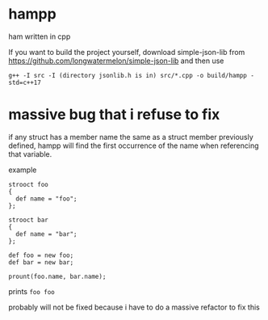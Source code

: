 # hampp

ham written in cpp

If you want to build the project yourself, download simple-json-lib from https://github.com/longwatermelon/simple-json-lib and then use

```
g++ -I src -I (directory jsonlib.h is in) src/*.cpp -o build/hampp -std=c++17
```

# massive bug that i refuse to fix
if any struct has a member name the same as a struct member previously defined, hampp will find the first occurrence of the name when referencing that variable.

example

```
strooct foo
{
  def name = "foo";
};

strooct bar
{
  def name = "bar";
};

def foo = new foo;
def bar = new bar;

prount(foo.name, bar.name);
```

prints `foo foo`

probably will not be fixed because i have to do a massive refactor to fix this

